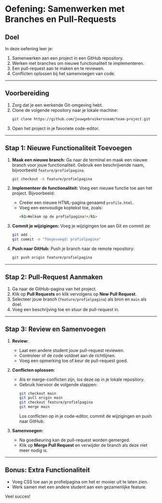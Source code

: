 # Oefening: Samenwerken met Branches en Pull-Requests

## Doel
In deze oefening leer je:
1. Samenwerken aan een project in een GitHub repository.
2. Werken met branches om nieuwe functionaliteit te implementeren.
3. Een pull-request aan te maken en te reviewen.
4. Conflicten oplossen bij het samenvoegen van code.

---

## Voorbereiding
1. Zorg dat je een werkende Git-omgeving hebt.
2. Clone de volgende repository naar je lokale machine:
   ```bash
   git clone https://github.com/jouwgebruikersnaam/team-project.git
   ```
3. Open het project in je favoriete code-editor.

---

## Stap 1: Nieuwe Functionaliteit Toevoegen

1. **Maak een nieuwe branch:**
   Ga naar de terminal en maak een nieuwe branch voor jouw functionaliteit. Gebruik een beschrijvende naam, bijvoorbeeld `feature/profielpagina`.
   ```bash
   git checkout -b feature/profielpagina
   ```

2. **Implementeer de functionaliteit:**
   Voeg een nieuwe functie toe aan het project. Bijvoorbeeld:
   - Creëer een nieuwe HTML-pagina genaamd `profile.html`.
   - Voeg een eenvoudige koptekst toe, zoals:
     ```html
     <h1>Welkom op de profielpagina!</h1>
     ```

3. **Commit je wijzigingen:**
   Voeg je wijzigingen toe aan Git en commit ze:
   ```bash
   git add .
   git commit -m "Toegevoegd: profielpagina"
   ```

4. **Push naar GitHub:**
   Push je branch naar de remote repository:
   ```bash
   git push origin feature/profielpagina
   ```

---

## Stap 2: Pull-Request Aanmaken

1. Ga naar de GitHub-pagina van het project.
2. Klik op **Pull Requests** en klik vervolgens op **New Pull Request**.
3. Selecteer jouw branch (`feature/profielpagina`) als bron en `main` als doel.
4. Voeg een beschrijving toe en stuur de pull-request in.

---

## Stap 3: Review en Samenvoegen

1. **Review:**
   - Laat een andere student jouw pull-request reviewen.
   - Controleer of de code voldoet aan de richtlijnen.
   - Voeg een opmerking toe of keur de pull-request goed.

2. **Conflicten oplossen:**
   - Als er merge-conflicten zijn, los deze op in je lokale repository.
   - Gebruik hiervoor de volgende stappen:
     ```bash
     git checkout main
     git pull origin main
     git checkout feature/profielpagina
     git merge main
     ```
     Los conflicten op in je code-editor, commit de wijzigingen en push naar GitHub.

3. **Samenvoegen:**
   - Na goedkeuring kan de pull-request worden gemerged.
   - Klik op **Merge Pull Request** en verwijder de branch als deze niet meer nodig is.

---

## Bonus: Extra Functionaliteit
- Voeg CSS toe aan je profielpagina om het er mooier uit te laten zien.
- Werk samen met een andere student aan een gezamenlijke feature.

Veel succes!

